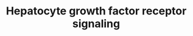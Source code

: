 ---
annotations:
- type: Pathway Ontology
  value: scatter factor/hepatocyte growth factor signaling pathway
- type: Cell Type Ontology
  value: hepatocyte
- type: Pathway Ontology
  value: Rho/Rac/Cdc42 mediated signaling pathway
authors:
- MaintBot
- Khanspers
- Lindarieswijk
- Eweitz
- DeSl
description: 'Signaling pathway of the Hepatocyte Growth Factor Receptor (Homo sapiens)
  also know as C-Met. The C-Met activation results in the stimulation of a variety
  of intracellular signalling pathways, which regulate several processes such as:
  motility, migration, proliferation and invasion..'
last-edited: 2021-06-01
organisms:
- Drosophila melanogaster
redirect_from:
- /index.php/Pathway:WP1206
- /instance/WP1206
schema-jsonld:
- '@context': https://schema.org/
  '@id': https://wikipathways.github.io/pathways/WP1206.html
  '@type': Dataset
  creator:
    '@type': Organization
    name: WikiPathways
  description: 'Signaling pathway of the Hepatocyte Growth Factor Receptor (Homo sapiens)
    also know as C-Met. The C-Met activation results in the stimulation of a variety
    of intracellular signalling pathways, which regulate several processes such as:
    motility, migration, proliferation and invasion..'
  keywords:
  - Src64B
  - C3G
  - Pak
  - STAT3
  - Pten
  - PIK3CA
  - Dsor1
  - Jra
  - Pax
  - csw
  - RAF1
  - Met
  - GAB1
  - Crk
  - drk
  - MAPK3
  - MAP2K2
  - MAP4K1
  - ITGA1
  - MAPK8
  - mys
  - HRAS
  - FOS
  - mbc
  - rl
  - ELK1
  - Sos
  - R
  - vap
  - HGF
  - PTK2B
  - RAP1B
  - Fak56D
  - CRKL
  license: CC0
  name: Hepatocyte growth factor receptor signaling
seo: CreativeWork
title: Hepatocyte growth factor receptor signaling
wpid: WP1206
---